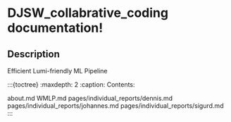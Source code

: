 # DJSW_collabrative_coding documentation!

## Description

Efficient Lumi-friendly ML Pipeline

:::{toctree}
:maxdepth: 2
:caption: Contents:

about.md
WMLP.md
pages/individual_reports/dennis.md
pages/individual_reports/johannes.md
pages/individual_reports/sigurd.md
:::